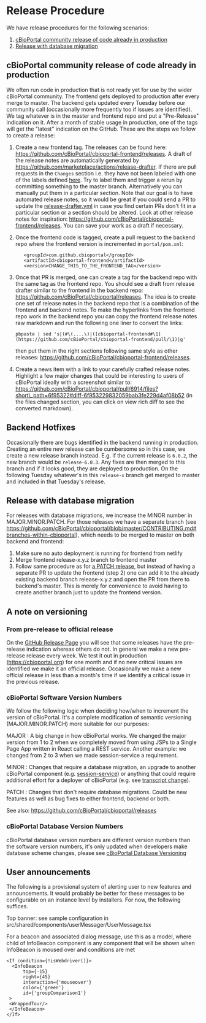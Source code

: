 # Release Procedure

We have release procedures for the following scenarios:

1. [cBioPortal community release of code already in production](Release-Procedure.md#cbioportal-community-release-of-code-already-in-production)
2. [Release with database migration](Release-Procedure.md#release-with-database-migration)

## cBioPortal community release of code already in production

We often run code in production that is not ready yet for use by the wider cBioPortal community. The frontend gets deployed to production after every merge to master. The backend gets updated every Tuesday before our community call (occasionally more frequently too if issues are identified). We tag whatever is in the master and frontend repo and put a "Pre-Release" indication on it. After a month of stable usage in production, one of the tags will get the "latest" indication on the GitHub. These are the steps we follow to create a release:

1. Create a new frontend tag. The releases can be found here: https://github.com/cBioPortal/cbioportal-frontend/releases. A draft of the release notes are automatically generated by https://github.com/marketplace/actions/release-drafter. If there are pull requests in the `Changes` section i.e. they have not been labeled with one of the labels defined [here](https://github.com/cBioPortal/cbioportal-frontend/blob/master/.github/release-drafter.yml). Try to label them and trigger a rerun by committing something to the master branch. Alternatively you can manually put them in a particular section. Note that our goal is to have automated release notes, so it would be great if you could send a PR to update the [release-drafter.yml](https://github.com/cBioPortal/cbioportal-frontend/blob/master/.github/release-drafter.yml) in case you find certain PRs don't fit in a particular section or a section should be altered. Look at other release notes for inspiration: https://github.com/cBioPortal/cbioportal-frontend/releases. You can save your work as a draft if necessary.
2.  Once the frontend code is tagged, create a pull request to the backend repo where the frontend version is incremented in `portal/pom.xml`:

    ```
       <groupId>com.github.cbioportal</groupId>
       <artifactId>cbioportal-frontend</artifactId>
       <version>CHANGE_THIS_TO_THE_FRONTEND_TAG</version>
    ```
3.  Once that PR is merged, one can create a tag for the backend repo with the same tag as the frontend repo. You should see a draft from release drafter similar to the frontend in the backend repo: https://github.com/cBioPortal/cbioportal/releases. The idea is to create one set of release notes in the backend repo that is a combination of the frontend and backend notes. To make the hyperlinks from the frontend repo work in the backend repo you can copy the frontend release notes raw markdown and run the following one liner to convert the links:

    ```
    pbpaste | sed 's|(#\(....\)|([cbioportal-frontend#\1](https://github.com/cBioPortal/cbioportal-frontend/pull/\1)|g'
    ```

    then put them in the right sections following same style as other releases: https://github.com/cBioPortal/cbioportal-frontend/releases.
4. Create a news item with a link to your carefully crafted release notes. Highlight a few major changes that could be interesting to users of cBioPortal ideally with a screenshot similar to: https://github.com/cBioPortal/cbioportal/pull/6914/files?short\_path=6f95322#diff-6f953229832059bab3fe229d4af08b52 (in the files changed section, you can click on view rich diff to see the converted markdown).

## Backend Hotfixes
Occasionally there are bugs identified in the backend running in production. Creating an entire new release can be cumbersome so in this case, we create a new release branch instead. E.g. if the current release is `6.0.2`, the new branch would be `release-6.0.3`. Any fixes are then merged to this branch and if it looks good, they are deployed to production. On the following Tuesday whatever's in this `release-x` branch get merged to master and included in that Tuesday's release. 

## Release with database migration

For releases with database migrations, we increase the MINOR number in MAJOR.MINOR.PATCH. For those releases we have a separate branch (see https://github.com/cBioPortal/cbioportal/blob/master/CONTRIBUTING.md#branches-within-cbioportal), which needs to be merged to master on both backend and frontend:

1. Make sure no auto deployment is running for frontend from netlify
2. Merge frontend release-x.y.z branch to frontend master
3. Follow same procedure as for [a PATCH release](Release-Procedure.md#cbioportal-community-release-of-code-already-in-production), but instead of having a separate PR to update the frontend (step 2) one can add it to the already existing backend branch release-x.y.z and open the PR from there to backend's master. This is merely for convenience to avoid having to create another branch just to update the frontend version.

## A note on versioning

### From pre-release to official release

On the [GitHub Release Page](https://github.com/cBioPortal/cbioportal/releases) you will see that some releases have the pre-release indication whereas others do not. In general we make a new pre-release release every week. We test it out in production (https://cbioportal.org) for one month and if no new critical issues are identified we make it an official release. Occasionally we make a new official release in less than a month's time if we identify a critical issue in the previous release.

### cBioPortal Software Version Numbers

We follow the following logic when deciding how/when to increment the version of cBioPortal. It's a complete modification of semantic versioning (MAJOR.MINOR.PATCH) more suitable for our purposes:

MAJOR : A big change in how cBioPortal works. We changed the major version from 1 to 2 when we completely moved from using JSPs to a Single Page App written in React calling a REST service. Another example: we changed from 2 to 3 when we made session-service a requirement.

MINOR : Changes that require a database migration, an upgrade to another cBioPortal component (e.g. [session-service](session-service-working.md)) or anything that could require additional effort for a deployer of cBioPortal (e.g. see [transcript change](https://github.com/cBioPortal/cbioportal-frontend/pull/4350)).

PATCH : Changes that don't require database migrations. Could be new features as well as bug fixes to either frontend, backend or both.

See also: https://github.com/cBioPortal/cbioportal/releases

### cBioPortal Database Version Numbers

cBioPortal database version numbers are different version numbers than the software version numbers, it's only updated when developers make database scheme changes, please see [cBioPortal Database Versioning](Database-Versioning.md)

## User announcements

The following is a provisional system of alerting user to new features and announcements. It would probably be better for these messages to be configurable on an instance level by installers. For now, the following suffices.

Top banner: see sample configuration in src/shared/components/userMessager/UserMessage.tsx

For a beacon and associated dialog message, use this as a model, where child of InfoBeacon component is any component that will be shown when InfoBeacon is moused over and conditions are met

```
<If condition={!isWebdriver()}>
  <InfoBeacon
      top={-15}
      right={45}
      interaction={'mouseover'}
      color={'green'}
      id={'groupComparison1'}
 >
 <WrappedTour/>
 </InfoBeacon>
</If>
```
